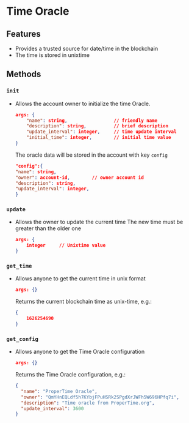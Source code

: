 Time Oracle
===

## Features

- Provides a trusted source for date/time in the blockchain
- The time is stored in unixtime

## Methods

### `init`

- Allows the account owner to initialize the time Oracle.

  ```json
  args: {
      "name": string,                 // friendly name
      "description": string,          // brief description
      "update_interval": integer,     // time update interval
      "initial_time": integer,        // initial time value
  }
  ```

  The oracle data will be stored in the account with key `config`

  ```json
  "config":{
  "name": string,
  "owner": account-id,        // owner account id
  "description": string,
  "update_interval": integer,
  }
  ```

### `update`

- Allows the owner to update the current time
  The new time must be greater than the older one

  ```json
  args: {
      integer     // Unixtime value
  }
  ```

### `get_time`

- Allows anyone to get the current time in unix format

  ```json
  args: {}
  ```

  Returns the current blockchain time as unix-time, e.g.:

  ```json
  {
      1626254690
  }
  ```

### `get_config`

- Allows anyone to get the Time Oracle configuration

  ```json
  args: {}
  ```

  Returns the Time Oracle configuration, e.g.:

  ```json
  {
    "name": "ProperTime Oracle",
    "owner": "QmYHnEQLdf5h7KYbjFPuHSRk2SPgdXrJWFh5W696HPfq7i",
    "description": "Time oracle from ProperTime.org",
    "update_interval": 3600
  }
  ```
